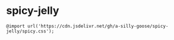 # spicy-jelly

```@import url('https://cdn.jsdelivr.net/gh/a-silly-goose/spicy-jelly/spicy.css');```
